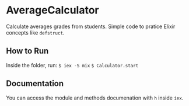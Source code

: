 # AverageCalculator

Calculate averages grades from students.
Simple code to pratice Elixir concepts like `defstruct`.

## How to Run

Inside the folder, run:
`$ iex -S mix`
`$ Calculator.start`

## Documentation

You can access the module and methods documenation with `h` inside `iex`.
